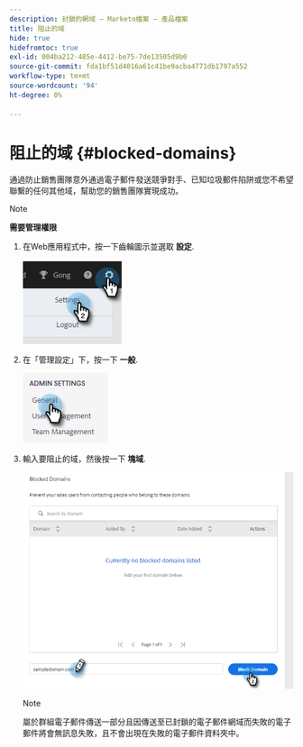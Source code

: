 ```yaml
---
description: 封鎖的網域 — Marketo檔案 — 產品檔案
title: 阻止的域
hide: true
hidefromtoc: true
exl-id: 004ba212-485e-4412-be75-7de13505d9b0
source-git-commit: fda1bf51d4016a61c41be9acba4771db1797a552
workflow-type: tm+mt
source-wordcount: '94'
ht-degree: 0%

---
```


# 阻止的域 {#blocked-domains}

通過防止銷售團隊意外通過電子郵件發送競爭對手、已知垃圾郵件陷阱或您不希望聯繫的任何其他域，幫助您的銷售團隊實現成功。

>[!NOTE]
>
>**需要管理權限**

1. 在Web應用程式中，按一下齒輪圖示並選取 **設定**.

   ![](assets/blocked-domains-1.png)

1. 在「管理設定」下，按一下 **一般**.

   ![](assets/blocked-domains-2.png)

1. 輸入要阻止的域，然後按一下 **塊域**.

   ![](assets/blocked-domains-3.png)

   >[!NOTE]
   >
   >屬於群組電子郵件傳送一部分且因傳送至已封鎖的電子郵件網域而失敗的電子郵件將會無訊息失敗，且不會出現在失敗的電子郵件資料夾中。
